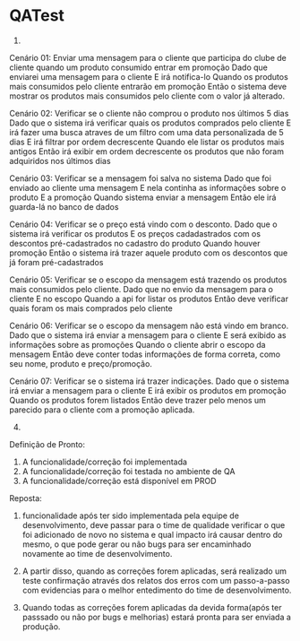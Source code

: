 # QATest

1.

Cenário 01: Enviar uma mensagem para o cliente que participa do clube de cliente quando um produto consumido entrar em promoção
Dado que enviarei uma mensagem para o cliente 
E irá notifica-lo
Quando os produtos mais consumidos pelo cliente entrarão em promoção 
Então o sistema deve mostrar os produtos mais consumidos pelo cliente com o valor já alterado.

Cenário 02: Verificar se o cliente não comprou o produto nos últimos 5 dias
Dado que o sistema irá verificar quais os produtos comprados pelo cliente 
E irá fazer uma busca atraves de um filtro com uma data personalizada de 5 dias 
E irá filtrar por ordem decrescente
Quando ele listar os produtos mais antigos
Então irá exibir em ordem decrescente os produtos que não foram adquiridos nos últimos dias

Cenário 03: Verificar se a mensagem foi salva no sistema
Dado que foi enviado ao cliente uma mensagem
E nela continha as informações sobre o produto 
E a promoção
Quando sistema enviar a mensagem
Então ele irá guarda-lá no banco de dados

Cenário 04: Verificar se o preço está vindo com o desconto.
Dado que o sistema irá verificar os produtos 
E os preços cadadastrados com os descontos pré-cadastrados no cadastro do produto
Quando houver promoção 
Então o sistema irá trazer aquele produto com os descontos que já foram pré-cadastrados

Cenário 05: Verificar se o escopo da mensagem está trazendo os produtos mais consumidos pelo cliente.
Dado que no envio da mensagem para o cliente 
E no escopo
Quando a api for listar os produtos
Então deve verificar quais foram os mais comprados pelo cliente


Cenário 06: Verificar se o escopo da mensagem não está vindo em branco.
Dado que o sistema irá enviar a mensagem para o cliente 
E será exibido as informações sobre as promoções
Quando o cliente abrir o escopo da mensagem
Então deve conter todas informações de forma correta, como seu nome, produto e preço/promoção. 

Cenário 07: Verificar se o sistema irá trazer indicações.
Dado que o sistema irá enviar a mensagem para o cliente 
E irá exibir os produtos em promoção 
Quando os produtos forem listados
Então deve trazer pelo menos um parecido para o cliente com a promoção aplicada.


4.

Definição de Pronto:
1. A funcionalidade/correção foi implementada
2. A funcionalidade/correção foi testada no ambiente de QA
3. A funcionalidade/correção está disponível em PROD


Reposta: 

1.  funcionalidade após ter sido implementada pela equipe de desenvolvimento, deve passar para o 
time de qualidade verificar o que foi adicionado de novo no sistema e qual impacto irá causar dentro do mesmo,
o que pode gerar ou não bugs para ser encaminhado novamente ao time de desenvolvimento.

2. A partir disso, quando as correções forem aplicadas, será realizado um teste confirmação através dos relatos dos 
erros com um passo-a-passo com evidencias para o melhor entedimento do time de desenvolvimento.

3.  Quando todas as correções forem aplicadas da devida forma(após ter passsado ou não por bugs e melhorias) estará pronta
para ser enviada a produção.


